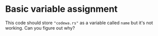 # Basic variable assignment

This code should store `"codewa.rs"` as a variable called `name` but it's not working. Can you figure out why?
